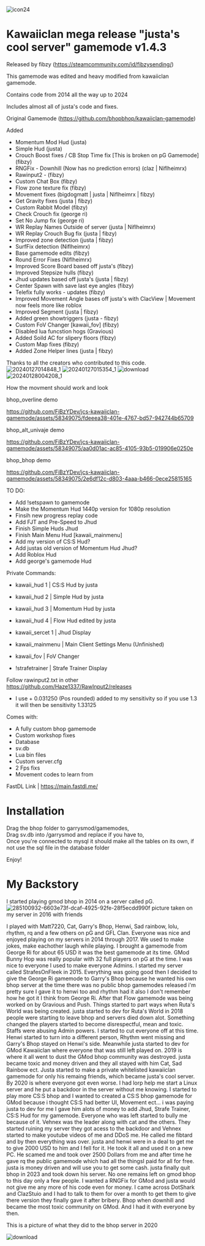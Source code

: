 ![icon24](https://github.com/FiBzYDev/jcs-kawaiiclan-gamemode/assets/58349075/9adb96b4-0485-408e-b52e-8ec65a2391ac) 

# Kawaiiclan mega release "justa's cool server" gamemode v1.4.3

Released by fibzy (https://steamcommunity.com/id/fibzysending/)

This gamemode was edited and heavy modified from kawaiiclan gamemode.

Contains code from 2014 all the way up to 2024

Includes almost all of justa's code and fixes.

Original Gamemode (https://github.com/bhopbhop/kawaiiclan-gamemode)

Added
- Momentum Mod Hud (justa)
- Simple Hud (justa)
- Crouch Boost fixes / CB Stop Time fix [This is broken on pG Gamemode] (fibzy)
- RNGFix - Downhill (Now has no prediction errors) (claz | Niflheimrx)
- Rawinput2 - (fibzy)
- Custom Chat Box (fibzy)
- Flow zone texture fix (fibzy)
- Movement fixes (bigdogmatt | justa | Niflheimrx | fibzy)
- Get Gravity fixes (justa | fibzy)
- Custom Rabbit Model (fibzy)
- Check Crouch fix (george ri)
- Set No Jump fix (george ri)
- WR Replay Names Outside of server (justa | Niflheimrx)
- WR Replay Crouch Bug fix (justa | fibzy)
- Improved zone detection (justa | fibzy)
- SurfFix detection (Niflheimrx)
- Base gamemode edits (fibzy)
- Round Error Fixes (Niflheimrx)
- Improved Score Board based off justa's (fibzy)
- Improved Stepsize hulls (fibzy)
- Jhud updates based off justa's (justa | fibzy)
- Center Spawn with save last eye angles (fibzy)
- Telefix fully works - updates (fibzy)
- Improved Movement Angle bases off justa's with ClacView | Movement now feels more like roblox
- Improved Segment  (justa | fibzy)
- Added green showtriggers (justa - fibzy)
- Custom FoV Changer [kawaii_fov] (fibzy)
- Disabled lua funcstion hogs (Gravious)
- Added Soild AC for slipery floors (fibzy)
- Custom Map fixes (fibzy)
- Added Zone Helper lines (justa | fibzy)

Thanks to all the creators who contributed to this code.
![20240127014848_1](https://github.com/FiBzYDev/jcs-kawaiiclan-gamemode/assets/58349075/39cff560-394a-41f3-ad83-53345794b87b)
![20240127015354_1](https://github.com/FiBzYDev/jcs-kawaiiclan-gamemode/assets/58349075/0eb67f28-c9ac-421b-b345-f96b056f12d9)
![download](https://github.com/FiBzYDev/jcs-kawaiiclan-gamemode/assets/58349075/e150a6c6-6f89-4a96-b910-4d0cfd9221db)
![20240128004208_1](https://github.com/FiBzYDev/jcs-kawaiiclan-gamemode/assets/58349075/9c3da4fe-7059-401e-b8ff-f519858bdf69)

How the movment should work and look

bhop_overline demo

https://github.com/FiBzYDev/jcs-kawaiiclan-gamemode/assets/58349075/fdeeea38-401e-4767-bd57-942744b65709

bhop_alt_univaje demo


https://github.com/FiBzYDev/jcs-kawaiiclan-gamemode/assets/58349075/aa0d01ac-ac85-4105-93b5-019906e0250e

bhop_bhop demo


https://github.com/FiBzYDev/jcs-kawaiiclan-gamemode/assets/58349075/2e6df12c-d803-4aaa-b466-0ece25815165






TO DO:

- Add !setspawn to gamemode
- Make the Momentum Hud 1440p version for 1080p resolution
- Finsih new progress replay code
- Add FJT and Pre-Speed to Jhud
- Finish Simple Huds Jhud
- Finish Main Menu Hud [kawaii_mainmenu]
- Add my version of CS:S Hud?
- Add justas old version of Momentum Hud Jhud?
- Add Roblox Hud
- Add george's gamemode Hud
  
Private Commands:

- kawaii_hud 1 | CS:S Hud by justa
- kawaii_hud 2 | Simple Hud by justa
- kawaii_hud 3 | Momentum Hud by justa
- kawaii_hud 4 | Flow Hud edited by justa

- kawaii_sercet 1 | Jhud Display
- kawaii_mainmenu | Main Client Settings Menu (Unfinished)
- kawaii_fov | FoV Changer
- !strafetrainer | Strafe Trainer Display

Follow rawinput2.txt in other https://github.com/Haze1337/RawInput2/releases
- I use + 0.031250 (Pos rounded) added to my sensitivity so if you use 1.3 it will then be sensitivity 1.33125

Comes with:

  - A fully custom bhop gamemode
  - Custom workshop fixes
  - Database
  - sv.db
  - Lua bin files
  - Custom server.cfg
  - 2 Fps fixs
  - Movement codes to learn from
    
FastDL Link | https://main.fastdl.me/

# Installation

Drag the bhop folder to garrysmod/gamemodes,  
  Drag sv.db into /garrysmod and replace if you have to,  
  Once you're connected to mysql it should make all the tables on its own, if not use the sql file in the database folder


Enjoy!

# My Backstory

I started playing gmod bhop in 2014 on a server called pG.
![285100932-6603e73f-dcaf-4925-92fe-28f5ecdd990f](https://github.com/FiBzYDev/jcs-kawaiiclan-gamemode/assets/58349075/621b07af-89dc-40ec-ba09-3fb4245ff9c9)
picture taken on my server in 2016 with friends

I played with Matt7220, Cat, Garry's Bhop, Henwi, Sad rainbow, lolu, rhythm, rq and a few others on pG and GFL Clan. Everyone was nice and enjoyed playing on my servers in 2014 through 2017. We used to make jokes, make eachother laugh while playing. I brought a gamemode from George Ri for about 65 USD it was the best gamemode at its time. GMod Bunny Hop was really popular with 32 full players on pG at the time. I was nice to everyone I used to make everyone Admins. I started my server called StrafesOnFleek in 2015. Everything was going good then I decided to give the George Ri gamemode to Garry's Bhop because he wanted his own bhop server at the time there was no public bhop gamemodes released i'm pretty sure I gave it to henwi too and rhythm had it also I don't remember how he got it I think from George Ri. After that Flow gamemode was being worked on by Gravious and Push. Things started to part ways when Ruta's World was being created. justa started to dev for Ruta's World in 2018 people were starting to leave bhop and servers died down alot. Something changed the players started to become disrespectful, mean and toxic. Staffs were abusing Admin powers. I started to cut everyone off at this time. Henwi started to turn into a different person, Rhythm went missing and Garry's Bhop stayed on Henwi's side. Meanwhile justa started to dev for GMod Kawaiiclan where everyone that was still left played on. 2019 is where it all went to dust the GMod bhop community was destroyed. justa became toxic and money driven and they all stayed with him Cat, Sad Rainbow ect. Justa started to make a private whitelisted kawaiiclan gamemode for only his remaing friends, which became justa's cool server. By 2020 is where everyone got even worse. I had lorp help me start a Linux server and he put a backdoor in the server without me knowing. I started to play more CS:S bhop and I wanted to created a CS:S bhop gamemode for GMod because i thought CS:S had better UI, Movement ect... i was paying justa to dev for me I gave him alots of money to add Jhud, Strafe Trainer, CS:S Hud for my gamemode. Everyone who was left started to bully me because of it. Vehnex was the leader along with cat and the others. They started ruining my server they got acess to the backdoor and Vehnex started to make youtube videos of me and DDoS me. He called me fibtard and by then everything was over. justa and henwi were in a deal to get me to give 2000 USD to him and I fell for it. He took it all and used it on a new PC. He scamed me and took over 2500 Dollars from me and after time he gave rq the public gamemode which had all the thingsI paid for all for free. justa is money driven and will use you to get some cash. justa finally quit bhop in 2023 and took down his server. No one remains left on gmod bhop to this day only a few people. I wanted a RNGFix for GMod and justa would not give me any more of his code even for money. I came across DotShark and ClazStuio and I had to talk to them for over a month to get them to give there version they finally gave it after bribery. Bhop when downhill and became the most toxic community on GMod. And I had it with everyone by then. 

This is a picture of what they did to the bhop server in 2020

![download](https://github.com/FiBzYDev/jcs-kawaiiclan-gamemode/assets/58349075/f9bed91e-45ac-410d-bfef-0627dd95de8a)

